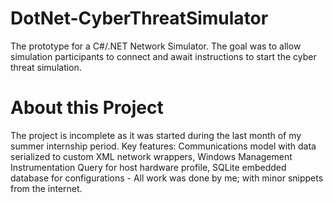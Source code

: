 # DotNet-CyberThreatSimulator
The prototype for a C#/.NET Network Simulator. The goal was to allow simulation participants to connect and await instructions to start the cyber threat simulation. 

# About this Project
The project is incomplete as it was started during the last month of my summer internship period. Key features: Communications model with data serialized to custom XML network wrappers, Windows Management Instrumentation Query for host hardware profile, SQLite embedded database for configurations - All work was done by me; with minor snippets from the internet.
